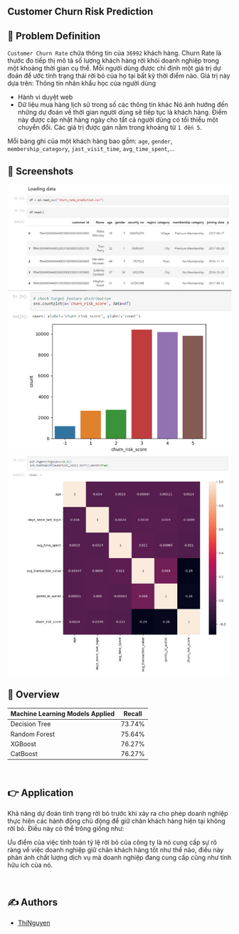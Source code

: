 ## Customer Churn Risk Prediction



## 📌 Problem Definition
`Customer Churn Rate` chứa thông tin của `36992` khách hàng.
Churn Rate là thước đo tiếp thị mô tả số lượng khách hàng rời khỏi doanh nghiệp trong một khoảng thời gian cụ thể. Mỗi người dùng được chỉ định một giá trị dự đoán để ước tính trạng thái rời bỏ của họ tại bất kỳ thời điểm nào. Giá trị này dựa trên:
Thông tin nhân khẩu học của người dùng
- Hành vi duyệt web
- Dữ liệu mua hàng lịch sử trong số các thông tin khác
Nó ảnh hưởng đến những dự đoán về thời gian người dùng sẽ tiếp tục là khách hàng. Điểm này được cập nhật hàng ngày cho tất cả người dùng có tối thiểu một chuyển đổi. Các giá trị được gán nằm trong khoảng từ `1 đến 5`.

Mỗi bảng ghi của một khách hàng bao gồm: `age`,	`gender`, `membership_category`, `jast_visit_time`, `avg_time_spent`,...


## 👀 Screenshots

![](./src/pic1.PNG)
![](./src/pic2.PNG)
![](./src/pic3.PNG)



## 📓 Overview

| Machine Learning Models Applied            | Recall |
| ----------------- | ------------------------------------------------------------------ |
| Decision Tree | 73.74% |
| Random Forest | 75.64% |
| XGBoost| 76.27% |
| CatBoost | 76.27% |

<br>

## 👉 Application

Khả năng dự đoán tình trạng rời bỏ trước khi xảy ra cho phép doanh nghiệp thực hiện các hành động chủ động để giữ chân khách hàng hiện tại không rời bỏ. Điều này có thể trông giống như:

Ưu điểm của việc tính toán tỷ lệ rời bỏ của công ty là nó cung cấp sự rõ ràng về việc doanh nghiệp giữ chân khách hàng tốt như thế nào, điều này phản ánh chất lượng dịch vụ mà doanh nghiệp đang cung cấp cũng như tính hữu ích của nó.

<br>

## ✍️ Authors

- [ThiNguyen](https://github.com/ThiNguyen22)

<br>


<br />


